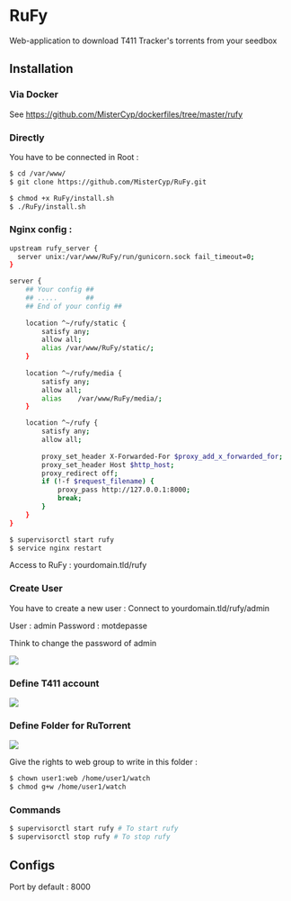 # RuFy
Web-application to download T411 Tracker's torrents from your seedbox

## Installation
### Via Docker

See https://github.com/MisterCyp/dockerfiles/tree/master/rufy

### Directly
You have to be connected in Root :

```sh
$ cd /var/www/
$ git clone https://github.com/MisterCyp/RuFy.git
```

```sh
$ chmod +x RuFy/install.sh
$ ./RuFy/install.sh
```

### Nginx config :
```sh
upstream rufy_server {
  server unix:/var/www/RuFy/run/gunicorn.sock fail_timeout=0;
}

server {
    ## Your config ##
    ## .....       ##
    ## End of your config ##
    
    location ^~/rufy/static {
        satisfy any;
	    allow all;
        alias /var/www/RuFy/static/;
    }
    
    location ^~/rufy/media {
        satisfy any;
	    allow all;
        alias    /var/www/RuFy/media/;
    }

    location ^~/rufy {
        satisfy any;
	    allow all;
	    
        proxy_set_header X-Forwarded-For $proxy_add_x_forwarded_for;
        proxy_set_header Host $http_host;
        proxy_redirect off;
        if (!-f $request_filename) {
            proxy_pass http://127.0.0.1:8000;
            break;
        }
    }
}
```

```sh
$ supervisorctl start rufy
$ service nginx restart
```
Access to RuFy : yourdomain.tld/rufy

### Create User
You have to create a new user :
Connect to yourdomain.tld/rufy/admin 

User : admin
Password : motdepasse

Think to change the password of admin

![](http://img15.hostingpics.net/pics/944456confFury.png)

### Define T411 account

![](http://img15.hostingpics.net/pics/747357t411.png)

### Define Folder for RuTorrent

![](http://img15.hostingpics.net/pics/761158dossier.png)

Give the rights to web group to write in this folder :

```sh
$ chown user1:web /home/user1/watch
$ chmod g+w /home/user1/watch
```

### Commands
```sh
$ supervisorctl start rufy # To start rufy
$ supervisorctl stop rufy # To stop rufy
```

## Configs
Port by default : 8000






